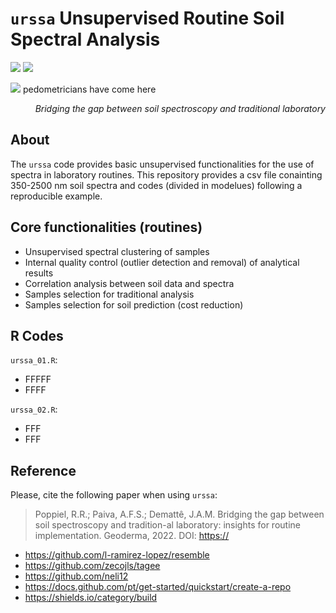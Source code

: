 # `urssa` Unsupervised Routine Soil Spectral Analysis
<p align='left'>
  <a href="#"><img src="https://img.shields.io/badge/repo%20status-90%25%20ready-yellowgreen"></a>
    <a href="#"><img src="https://img.shields.io/badge/Last%20update-02--Mar--2022-blueviolet"></a>
</p>
<p align='left'>
  <a href="#"><img src="https://badges.pufler.dev/visits/raulpoppiel/urssa"></a> pedometricians have come here
</p>
<em><p align="right"> Bridging the gap between soil spectroscopy and traditional laboratory </p></em>

## About
The `urssa` code provides basic unsupervised functionalities for the use of spectra in laboratory routines. 
This repository provides a csv file conainting 350-2500 nm soil spectra and codes (divided in modelues) following a reproducible example.


## Core functionalities (routines)
- Unsupervised spectral clustering of samples
- Internal quality control (outlier detection and removal) of analytical results
- Correlation analysis between soil data and spectra
- Samples selection for traditional analysis
- Samples selection for soil prediction (cost reduction)

## R Codes
`urssa_01.R`:
- FFFFF
- FFFF

`urssa_02.R`:
- FFF
- FFF

## Reference
Please, cite the following paper when using `urssa`:

> Poppiel, R.R.; Paiva, A.F.S.; Demattê, J.A.M. Bridging the gap between soil spectroscopy and tradition-al laboratory: insights for routine implementation. Geoderma, 2022. DOI: [https://](https://)



- https://github.com/l-ramirez-lopez/resemble
- https://github.com/zecojls/tagee
- https://github.com/neli12
- https://docs.github.com/pt/get-started/quickstart/create-a-repo
- https://shields.io/category/build
